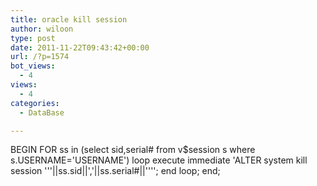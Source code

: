 ```yaml
---
title: oracle kill session
author: wiloon
type: post
date: 2011-11-22T09:43:42+00:00
url: /?p=1574
bot_views:
  - 4
views:
  - 4
categories:
  - DataBase

---
```

BEGIN
  FOR ss in (select sid,serial# from v$session s where s.USERNAME='USERNAME')
  loop
    execute immediate 'ALTER system kill session '''||ss.sid||','||ss.serial#||'''';
  end loop;
end;